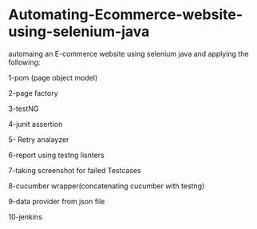 # Automating-Ecommerce-website-using-selenium-java
automaing an E-commerce website using selenium java and applying the following:

1-pom (page object model)

2-page factory

3-testNG

4-junit assertion

5- Retry analayzer

6-report using testng lisnters

7-taking screenshot for failed Testcases

8-cucumber wrapper(concatenating cucumber with testng)

9-data provider from json file

10-jenkins
